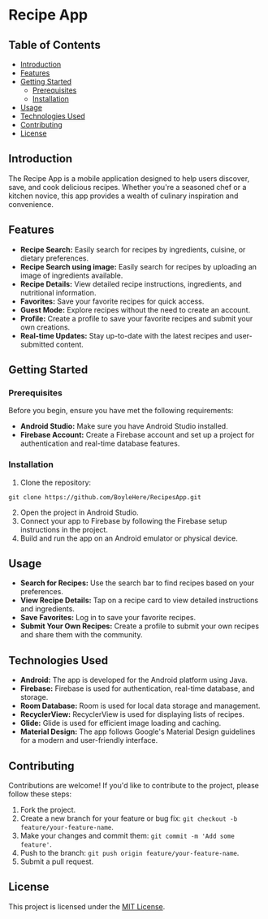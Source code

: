 <html>
<body>
    <h1>Recipe App</h1>
    <h2>Table of Contents</h2>
    <ul>
        <li><a href="#introduction">Introduction</a></li>
        <li><a href="#features">Features</a></li>
        <li><a href="#getting-started">Getting Started</a>
            <ul>
                <li><a href="#prerequisites">Prerequisites</a></li>
                <li><a href="#installation">Installation</a></li>
            </ul>
        </li>
        <li><a href="#usage">Usage</a></li>
        <li><a href="#technologies-used">Technologies Used</a></li>
        <li><a href="#contributing">Contributing</a></li>
        <li><a href="#license">License</a></li>
    </ul>
    <h2>Introduction</h2>
    <p>The Recipe App is a mobile application designed to help users discover, save, and cook delicious recipes. Whether you're a seasoned chef or a kitchen novice, this app provides a wealth of culinary inspiration and convenience.</p>
    <h2>Features</h2>
    <ul>
        <li><strong>Recipe Search:</strong> Easily search for recipes by ingredients, cuisine, or dietary preferences.</li>
        <li><strong>Recipe Search using image:</strong> Easily search for recipes by uploading an image of ingredients available.</li>
        <li><strong>Recipe Details:</strong> View detailed recipe instructions, ingredients, and nutritional information.</li>
        <li><strong>Favorites:</strong> Save your favorite recipes for quick access.</li>
        <li><strong>Guest Mode:</strong> Explore recipes without the need to create an account.</li>
        <li><strong>Profile:</strong> Create a profile to save your favorite recipes and submit your own creations.</li>
        <li><strong>Real-time Updates:</strong> Stay up-to-date with the latest recipes and user-submitted content.</li>
    </ul>
    <h2>Getting Started</h2>
    <h3>Prerequisites</h3>
    <p>Before you begin, ensure you have met the following requirements:</p>
    <ul>
        <li><strong>Android Studio:</strong> Make sure you have Android Studio installed.</li>
        <li><strong>Firebase Account:</strong> Create a Firebase account and set up a project for authentication and real-time database features.</li>
    </ul>
    <h3>Installation</h3>
    <ol>
        <li>Clone the repository:</li>
    </ol>
    <pre><code>git clone https://github.com/BoyleHere/RecipesApp.git</code></pre>
    <ol start="2">
        <li>Open the project in Android Studio.</li>
        <li>Connect your app to Firebase by following the Firebase setup instructions in the project.</li>
        <li>Build and run the app on an Android emulator or physical device.</li>
    </ol>
    <h2>Usage</h2>
    <ul>
        <li><strong>Search for Recipes:</strong> Use the search bar to find recipes based on your preferences.</li>
        <li><strong>View Recipe Details:</strong> Tap on a recipe card to view detailed instructions and ingredients.</li>
        <li><strong>Save Favorites:</strong> Log in to save your favorite recipes.</li>
        <li><strong>Submit Your Own Recipes:</strong> Create a profile to submit your own recipes and share them with the community.</li>
    </ul>
    <h2>Technologies Used</h2>
    <ul>
        <li><strong>Android:</strong> The app is developed for the Android platform using Java.</li>
        <li><strong>Firebase:</strong> Firebase is used for authentication, real-time database, and storage.</li>
        <li><strong>Room Database:</strong> Room is used for local data storage and management.</li>
        <li><strong>RecyclerView:</strong> RecyclerView is used for displaying lists of recipes.</li>
        <li><strong>Glide:</strong> Glide is used for efficient image loading and caching.</li>
        <li><strong>Material Design:</strong> The app follows Google's Material Design guidelines for a modern and user-friendly interface.</li>
    </ul>
    <h2>Contributing</h2>
    <p>Contributions are welcome! If you'd like to contribute to the project, please follow these steps:</p>
    <ol>
        <li>Fork the project.</li>
        <li>Create a new branch for your feature or bug fix: <code>git checkout -b feature/your-feature-name</code>.</li>
        <li>Make your changes and commit them: <code>git commit -m 'Add some feature'</code>.</li>
        <li>Push to the branch: <code>git push origin feature/your-feature-name</code>.</li>
        <li>Submit a pull request.</li>
    </ol>
    <h2>License</h2>
    <p>This project is licensed under the <a href="LICENSE">MIT License</a>.</p>
</body>
</html>
